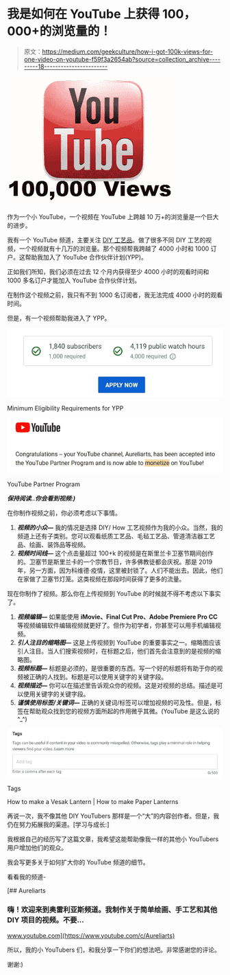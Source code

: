 # 我是如何在 YouTube 上获得 100，000+的浏览量的！

> 原文：<https://medium.com/geekculture/how-i-got-100k-views-for-one-video-on-youtube-f59f3a2654ab?source=collection_archive---------18----------------------->

![](img/6cd66f3fb414da9a806066951412417a.png)

作为一个小 YouTube，一个视频在 YouTube 上跨越 10 万+的浏览量是一个巨大的进步。

我有一个 YouTube 频道，主要关注 [DIY 工艺品](https://www.youtube.com/c/Aureliarts)。做了很多不同 DIY 工艺的视频，一个视频就有十几万的浏览量。那个视频帮我跨越了 4000 小时和 1000 订户。这帮助我加入了 YouTube 合作伙伴计划(YPP)。

正如我们所知，我们必须在过去 12 个月内获得至少 4000 小时的观看时间和 1000 多名订户才能加入 YouTube 合作伙伴计划。

在制作这个视频之前，我只有不到 1000 名订阅者，我无法完成 4000 小时的观看时间。

但是，有一个视频帮助我进入了 YPP。

![](img/d7598e437e81285d19855f1c48659250.png)

Minimum Eligibility Requirements for YPP

![](img/3c3154a827fd5ad4ab32aa20b89068ea.png)

YouTube Partner Program

***保持阅读..你会看到视频:)***

在你制作视频之前，你必须考虑以下事情。

1.  ***视频的小众—*** 我的情况是选择 DIY/ How 工艺视频作为我的小众。当然，我的频道上还有子类别。您可以观看纸质工艺品、毛毡工艺品、管道清洁器工艺品、绘画、装饰品等视频。
2.  ***视频时间线—*** 这个点击量超过 100+k 的视频是在斯里兰卡卫塞节期间创作的。卫塞节是斯里兰卡的一个宗教节日，许多佛教徒都会庆祝。那是 2019 年，另一方面，因为科维德·疫情，这里被封锁了。人们不能出去。因此，他们在家做了卫塞节灯笼。这类视频在那段时间获得了更多的流量。

现在你制作了视频。那么你在上传视频到 YouTube 的时候就不得不考虑以下事实了。

1.  ***视频编辑—*** 如果能使用 **iMovie、Final Cut Pro、Adobe Premiere Pro CC** 等视频编辑软件编辑视频就更好了。但作为初学者，你甚至可以用手机编辑视频。
2.  ***引人注目的缩略图—*** 这是上传视频到 YouTube 的重要事实之一。缩略图应该引人注目。当人们搜索视频时，在标题之后，他们首先会注意到的是视频的缩略图。
3.  ***视频标题—*** 标题是必须的，是很重要的东西。写一个好的标题将有助于你的视频被正确的人找到。标题是可以使用关键字的关键字段。
4.  ***视频描述—*** 你可以在描述里告诉观众你的视频。这是对视频的总结。描述是可以使用关键字的关键字段。
5.  ***谨慎使用标签/关键词—*** 正确的关键词/标签可以增加视频的可及性。但是，标签在帮助观众找到您的视频方面所起的作用微乎其微。(YouTube 是这么说的^_^)

![](img/27e5ae57ba190173dca332b176f0593d.png)

Tags

How to make a Vesak Lantern | How to make Paper Lanterns

再说一次，我不像其他 DIY YouTubers 那样是一个“大”的内容创作者。但是，我仍在努力拓展我的渠道。[学习与成长:]

我根据自己的经历写了这篇文章，我希望这能帮助像我一样的其他小 YouTubers 用户增加他们的观众。

我会写更多关于如何扩大你的 YouTube 频道的细节。

看看我的频道-

[](https://www.youtube.com/c/Aureliarts) [## Aureliarts

### 嗨！欢迎来到奥雷利亚斯频道。我制作关于简单绘画、手工艺和其他 DIY 项目的视频。不要…

www.youtube.com](https://www.youtube.com/c/Aureliarts) 

所以，我的小 YouTubers 们，和我分享一下你们的想法吧。非常感谢您的评论。

谢谢:)